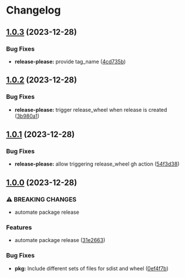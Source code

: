 # Changelog

## [1.0.3](https://github.com/punica-ai/punica/compare/v1.0.2...v1.0.3) (2023-12-28)


### Bug Fixes

* **release-please:** provide tag_name ([4cd735b](https://github.com/punica-ai/punica/commit/4cd735b747dbc113e26d4b9ede5f2bfaa06db5f0))

## [1.0.2](https://github.com/punica-ai/punica/compare/v1.0.1...v1.0.2) (2023-12-28)


### Bug Fixes

* **release-please:** trigger release_wheel when release is created ([3b980a1](https://github.com/punica-ai/punica/commit/3b980a1baa4ca24f75da39b9b7d0cfcd8b859470))

## [1.0.1](https://github.com/punica-ai/punica/compare/v1.0.0...v1.0.1) (2023-12-28)


### Bug Fixes

* **release-please:** allow triggering release_wheel gh action ([54f3d38](https://github.com/punica-ai/punica/commit/54f3d38e57d71503683eb275b989da63ba02e1bd))

## [1.0.0](https://github.com/punica-ai/punica/compare/v0.3.1...v1.0.0) (2023-12-28)


### ⚠ BREAKING CHANGES

* automate package release

### Features

* automate package release ([31e2663](https://github.com/punica-ai/punica/commit/31e2663220537f4b10d65ada1a29936f04fbf953))


### Bug Fixes

* **pkg:** Include different sets of files for sdist and wheel ([0ef4f7b](https://github.com/punica-ai/punica/commit/0ef4f7b7a148048908f6895aef885ee188789cde))
